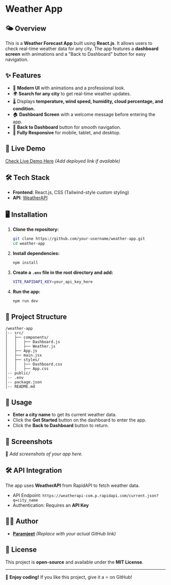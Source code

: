 # Weather App

## 🌤️ Overview
This is a **Weather Forecast App** built using **React.js**. It allows users to check real-time weather data for any city. The app features a **dashboard screen** with animations and a "Back to Dashboard" button for easy navigation.

## ✨ Features
- 🎨 **Modern UI** with animations and a professional look.
- 🌍 **Search for any city** to get real-time weather updates.
- 🌡️ Displays **temperature, wind speed, humidity, cloud percentage, and condition.**
- 🏠 **Dashboard Screen** with a welcome message before entering the app.
- 🔄 **Back to Dashboard** button for smooth navigation.
- 📱 **Fully Responsive** for mobile, tablet, and desktop.

## 🚀 Live Demo
[Check Live Demo Here](#) *(Add deployed link if available)*

## 🛠️ Tech Stack
- **Frontend**: React.js, CSS (Tailwind-style custom styling)
- **API**: [WeatherAPI](https://rapidapi.com/weatherapi/api/weatherapi-com)

## 🖥️ Installation
1. **Clone the repository:**
   ```bash
   git clone https://github.com/your-username/weather-app.git
   cd weather-app
   ```
2. **Install dependencies:**
   ```bash
   npm install
   ```
3. **Create a `.env` file in the root directory and add:**
   ```bash
   VITE_RAPIDAPI_KEY=your_api_key_here
   ```
4. **Run the app:**
   ```bash
   npm run dev
   ```

## 📂 Project Structure
```
/weather-app
│-- src/
│   ├── components/
│   │   ├── Dashboard.js
│   │   ├── Weather.js
│   ├── App.js
│   ├── main.jsx
│   ├── styles/
│   │   ├── Dashboard.css
│   │   ├── App.css
│-- public/
│-- .env
│-- package.json
│-- README.md
```

## 📝 Usage
- **Enter a city name** to get its current weather data.
- Click the **Get Started** button on the dashboard to enter the app.
- Click the **Back to Dashboard** button to return.

## 📸 Screenshots
🚀 *Add screenshots of your app here.*

## 🛠️ API Integration
The app uses **WeatherAPI** from RapidAPI to fetch weather data.
- API Endpoint: `https://weatherapi-com.p.rapidapi.com/current.json?q=city_name`
- Authentication: Requires an **API Key**

## 👨‍💻 Author
- **[Paramjeet](https://github.com/paramjeetsingh007)** *(Replace with your actual GitHub link)*

## 📜 License
This project is **open-source** and available under the **MIT License**.

---
🚀 **Enjoy coding!** If you like this project, give it a ⭐ on GitHub!

